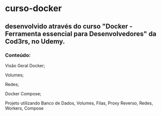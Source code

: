 # curso-docker

## desenvolvido através do curso "Docker - Ferramenta essencial para Desenvolvedores" da Cod3rs, no Udemy.

### Conteúdo:
<p>Visão Geral Docker;</p>
<p>Volumes;</p>
<p>Redes;</p>
<p>Docker Compose;</p>
<p>Projeto utilizando Banco de Dados, Volumes, Filas, Proxy Reverso, Redes, Workers, Compose</p>
